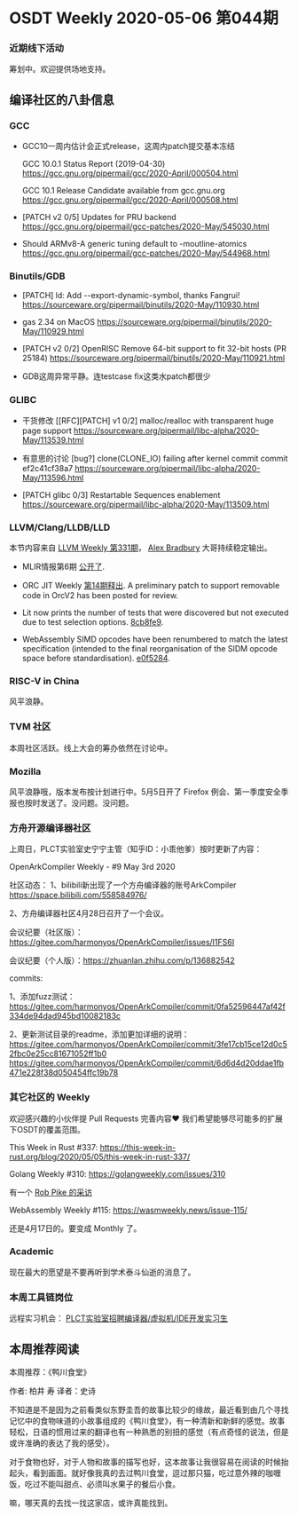 # OSDT Weekly 2020-05-06 第044期

### 近期线下活动

筹划中。欢迎提供场地支持。

## 编译社区的八卦信息

### GCC

- GCC10一周内估计会正式release，这周内patch提交基本冻结

  GCC 10.0.1 Status Report (2019-04-30)
  https://gcc.gnu.org/pipermail/gcc/2020-April/000504.html

  GCC 10.1 Release Candidate available from gcc.gnu.org
  https://gcc.gnu.org/pipermail/gcc/2020-April/000508.html

- [PATCH v2 0/5] Updates for PRU backend
  https://gcc.gnu.org/pipermail/gcc-patches/2020-May/545030.html

- Should ARMv8-A generic tuning default to -moutline-atomics
  https://gcc.gnu.org/pipermail/gcc-patches/2020-May/544968.html

### Binutils/GDB

- [PATCH] ld: Add --export-dynamic-symbol, thanks Fangrui!
  https://sourceware.org/pipermail/binutils/2020-May/110930.html

- gas 2.34 on MacOS
  https://sourceware.org/pipermail/binutils/2020-May/110929.html

- [PATCH v2 0/2] OpenRISC Remove 64-bit support to fit 32-bit hosts (PR 25184)
  https://sourceware.org/pipermail/binutils/2020-May/110921.html

- GDB这周异常平静。连testcase fix这类水patch都很少

### GLIBC

- 干货修改 [[RFC][PATCH] v1 0/2] malloc/realloc with transparent huge page support
  https://sourceware.org/pipermail/libc-alpha/2020-May/113539.html

- 有意思的讨论
  [bug?] clone(CLONE_IO) failing after kernel commit commit ef2c41cf38a7
  https://sourceware.org/pipermail/libc-alpha/2020-May/113596.html

- [PATCH glibc 0/3] Restartable Sequences enablement
  https://sourceware.org/pipermail/libc-alpha/2020-May/113509.html

### LLVM/Clang/LLDB/LLD

本节内容来自 [LLVM Weekly 第331期](http://llvmweekly.org/issue/331)，
[Alex Bradbury](https://www.linkedin.com/in/alex-bradbury/) 大哥持续稳定输出。

* MLIR情报第6期 [公开了](https://llvm.discourse.group/t/mlir-news-6th-edition-5-1-2020/949).

* ORC JIT Weekly [第14期释出](http://lists.llvm.org/pipermail/llvm-dev/2020-May/141379.html). A preliminary patch to support removable code in OrcV2 has been posted for review.

* Lit now prints the number of tests that were discovered but not executed due
to test selection options. [8cb8fe9](https://reviews.llvm.org/rG8cb8fe909bc).

* WebAssembly SIMD opcodes have been renumbered to match the latest
specification (intended to the final reorganisation of the SIDM opcode space
before standardisation). [e0f5284](https://reviews.llvm.org/rGe0f52842c8b).

### RISC-V in China

风平浪静。

### TVM 社区

本周社区活跃。线上大会的筹办依然在讨论中。

### Mozilla

风平浪静哦，版本发布按计划进行中。5月5日开了 Firefox 例会、第一季度安全季报也按时发送了。没问题。没问题。

### 方舟开源编译器社区

上周日，PLCT实验室史宁宁主管（知乎ID：小乖他爹）按时更新了内容：

OpenArkCompiler Weekly - #9 May 3rd 2020

社区动态：
1、bilibili新出现了一个方舟编译器的账号ArkCompiler
https://space.bilibili.com/558584976/

2、方舟编译器社区4月28日召开了一个会议。

会议纪要（社区版）：https://gitee.com/harmonyos/OpenArkCompiler/issues/I1FS6I

会议纪要（个人版）：https://zhuanlan.zhihu.com/p/136882542

commits:

1、添加fuzz测试：
https://gitee.com/harmonyos/OpenArkCompiler/commit/0fa52596447af42f334de94dad945bd10082183c

2、更新测试目录的readme，添加更加详细的说明：
https://gitee.com/harmonyos/OpenArkCompiler/commit/3fe17cb15ce12d0c52fbc0e25cc81671052ff1b0
https://gitee.com/harmonyos/OpenArkCompiler/commit/6d6d4d20ddae1fb471e228f38d050454ffc19b78

### 其它社区的 Weekly

欢迎感兴趣的小伙伴提 Pull Requests 完善内容❤️
我们希望能够尽可能多的扩展下OSDT的覆盖范围。

This Week in Rust #337:
https://this-week-in-rust.org/blog/2020/05/05/this-week-in-rust-337/

Golang Weekly #310:
https://golangweekly.com/issues/310

有一个 [Rob Pike 的采访](https://golangweekly.com/link/87635/web)

WebAssembly Weekly #115:
https://wasmweekly.news/issue-115/

还是4月17日的。要变成 Monthly 了。

### Academic

现在最大的愿望是不要再听到学术泰斗仙逝的消息了。

### 本周工具链岗位

远程实习机会： [PLCT实验室招聘编译器/虚拟机/IDE开发实习生](https://mp.weixin.qq.com/s/bVaNK2kVGstnZ6Onkc98zQ)

## 本周推荐阅读

本周推荐：《鸭川食堂》

作者: 柏井 寿
译者：史诗

不知道是不是因为之前看类似东野圭吾的故事比较少的缘故，最近看到由几个寻找记忆中的食物味道的小故事组成的《鸭川食堂》，有一种清新和新鲜的感觉。故事轻松，日语的惯用过来的翻译也有一种熟悉的别扭的感觉（有点奇怪的说法，但是或许准确的表达了我的感受）。

对于食物也好，对于人物和故事的描写也好，这本故事让我很容易在阅读的时候抬起头，看到画面。就好像我真的去过鸭川食堂，逗过那只猫，吃过意外辣的咖喱饭，吃过不能叫甜点、必须叫水果子的餐后小食。

嘛，哪天真的去找一找这家店，或许真能找到。
